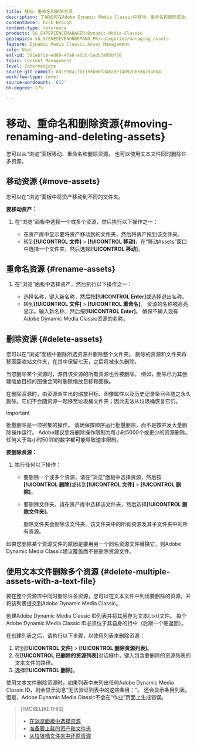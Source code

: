 ```yaml
---
title: 移动、重命名和删除资源
description: 了解如何在Adobe Dynamic Media Classic中移动、重命名和删除资源。
contentOwner: Rick Brough
content-type: reference
products: SG_EXPERIENCEMANAGER/Dynamic-Media-Classic
geptopics: SG_SCENESEVENONDEMAND_PK/categories/managing_assets
feature: Dynamic Media Classic,Asset Management
role: User
exl-id: 391eb7ce-ed89-47a8-a6c6-5adb3e95bf78
topic: Content Management
level: Intermediate
source-git-commit: 8dc990a1fb1355b00fa4839e14b92bb6562d40b4
workflow-type: tm+mt
source-wordcount: '617'
ht-degree: 17%

---
```


# 移动、重命名和删除资源{#moving-renaming-and-deleting-assets}

您可以从“浏览”面板移动、重命名和删除资源。 也可以使用文本文件同时删除许多资源。

## 移动资源 {#move-assets}

您可以在“浏览”面板中将资产移动到不同的文件夹。

**要移动资产：**

1. 在“浏览”面板中选择一个或多个资源，然后执行以下操作之一：

   * 在资产库中显示要将资产移动到的文件夹，然后将资产拖到该文件夹。
   * 转到&#x200B;**[!UICONTROL 文件]** > **[!UICONTROL 移动]**，在“移动Assets”窗口中选择一个文件夹，然后选择&#x200B;**[!UICONTROL 移动]**。

## 重命名资源 {#rename-assets}

1. 在“浏览”面板中选择资产，然后执行以下操作之一：

   * 选择名称，键入新名称，然后按&#x200B;**[!UICONTROL Enter]**&#x200B;或选择退出名称。
   * 转到&#x200B;**[!UICONTROL 文件]** > **[!UICONTROL 重命名]**。 资源的名称被高亮显示。输入新名称，然后按&#x200B;**[!UICONTROL Enter]**。 确保不输入现有Adobe Dynamic Media Classic资源的名称。

## 删除资源 {#delete-assets}

您可以在“浏览”面板中删除所选资源并删除整个文件夹。 删除的资源和文件夹将移至回收站文件夹，在其中保留七天，之后将被永久删除。

当您删除某个资源时，源自该资源的所有资源也会被删除。 例如，删除已为其创建缩放目标的图像会同时删除缩放目标和图像。

在删除资源时，由资源派生出的缩放目标、图像属性以及历史记录条目会随之永久删除。它们不会随资源一起移至垃圾桶文件夹；因此无法从垃圾桶恢复它们。

>[!IMPORTANT]
>
>批量删除是一项密集的操作。 请确保按顺序运行批量删除，而不是按并发大量删除操作运行。 Adobe建议您将删除操作限制为每小时5000个或更少的资源删除。 任何大于每小时5000的数字都可能导致速率限制。

**要删除资源：**

1. 执行任何以下操作：

   * 要删除一个或多个资源，请在“浏览”面板中选择资源，然后按&#x200B;**[!UICONTROL 删除]**&#x200B;或转到&#x200B;**[!UICONTROL 文件]** > **[!UICONTROL 删除]**。
   * 要删除文件夹，请在资产库中选择该文件夹，然后选择&#x200B;**[!UICONTROL 删除文件夹]**。

     删除文件夹会删除该文件夹、该文件夹中的所有资源及其子文件夹中的所有资源。

如果您删除某个资源文件的原因是要用另一个同名资源文件替换它，则Adobe Dynamic Media Classic建议覆盖而不是删除资源文件。

## 使用文本文件删除多个资源 {#delete-multiple-assets-with-a-text-file}

要在整个资源库中同时删除许多资源，您可以在文本文件中列出要删除的资源，并将该列表提交到Adobe Dynamic Media Classic。

创建Adobe Dynamic Media Classic ID列表并将其另存为文本(.txt)文件。 每个Adobe Dynamic Media Classic ID必须位于其自身的行中（后跟一个硬返回）。

在创建列表之后，请执行以下步骤，以使用列表来删除资源：

1. 转到&#x200B;**[!UICONTROL 文件]** > **[!UICONTROL 删除资源列表]**。
1. 在&#x200B;**[!UICONTROL 已删除的资源列表]**&#x200B;对话框中，键入包含要删除的资源列表的文本文件的路径。
1. 选择&#x200B;**[!UICONTROL 删除]**。

使用文本文件删除资源时，如果列表中未列出任何Adobe Dynamic Media Classic ID，则会显示消息“无法验证列表中的这些条目：”。 还会显示条目列表。 但是，Adobe Dynamic Media Classic不会在“作业”页面上生成错误。

>[!MORELIKETHIS]
>
>* [在浏览面板中选择资源](selecting-assets-browse-panel.md#selecting_assets_in_the_browse_panel)
>* [准备要上载的资产和文件夹](uploading-files.md#preparing_your_assets_and_folders_for_uploading)
>* [从垃圾桶文件夹中还原资源](trash-folder.md#restoring_assets_from_the_trash_folder)
